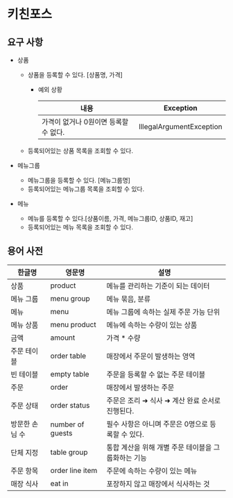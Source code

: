 # 키친포스

## 요구 사항

- 상품

    - 상품을 등록할 수 있다. [상품명, 가격]

        * 예외 상황

          |내용|Exception|
          |---|---|
          | 가격이 없거나 0원이면 등록할 수 없다. | IllegalArgumentException |
        
    - 등록되어있는 상품 목록을 조회할 수 있다.
    
- 메뉴그룹
  
    - 메뉴그룹을 등록할 수 있다. [메뉴그룹명]
    - 등록되어있는 메뉴그룹 목록을 조회할 수 있다.
    
- 메뉴
    
    - 메뉴를 등록할 수 있다.[상품이름, 가격, 메뉴그룹ID, 상품ID, 재고]
    - 등록되어있는 메뉴 목록을 조회할 수 있다.
    


## 용어 사전

| 한글명 | 영문명 | 설명 |
| --- | --- | --- |
| 상품 | product | 메뉴를 관리하는 기준이 되는 데이터 |
| 메뉴 그룹 | menu group | 메뉴 묶음, 분류 |
| 메뉴 | menu | 메뉴 그룹에 속하는 실제 주문 가능 단위 |
| 메뉴 상품 | menu product | 메뉴에 속하는 수량이 있는 상품 |
| 금액 | amount | 가격 * 수량 |
| 주문 테이블 | order table | 매장에서 주문이 발생하는 영역 |
| 빈 테이블 | empty table | 주문을 등록할 수 없는 주문 테이블 |
| 주문 | order | 매장에서 발생하는 주문 |
| 주문 상태 | order status | 주문은 조리 ➜ 식사 ➜ 계산 완료 순서로 진행된다. |
| 방문한 손님 수 | number of guests | 필수 사항은 아니며 주문은 0명으로 등록할 수 있다. |
| 단체 지정 | table group | 통합 계산을 위해 개별 주문 테이블을 그룹화하는 기능 |
| 주문 항목 | order line item | 주문에 속하는 수량이 있는 메뉴 |
| 매장 식사 | eat in | 포장하지 않고 매장에서 식사하는 것 |

